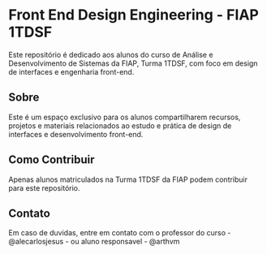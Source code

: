 # Front End Design Engineering - FIAP 1TDSF

Este repositório é dedicado aos alunos do curso de Análise e Desenvolvimento de Sistemas da FIAP, Turma 1TDSF, com foco em design de interfaces e engenharia front-end.

## Sobre

Este é um espaço exclusivo para os alunos compartilharem recursos, projetos e materiais relacionados ao estudo e prática de design de interfaces e desenvolvimento front-end.

## Como Contribuir

Apenas alunos matriculados na Turma 1TDSF da FIAP podem contribuir para este repositório.

## Contato

Em caso de duvidas, entre em contato com o professor do curso - @alecarlosjesus - ou aluno responsavel - @arthvm
